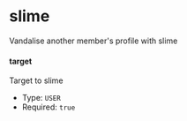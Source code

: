# slime
Vandalise another member's profile with slime
#### target
Target to slime
- Type: `USER`
- Required: `true`